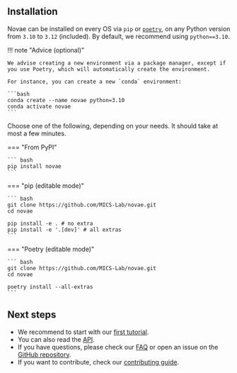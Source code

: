 ## Installation

Novae can be installed on every OS via `pip` or [`poetry`](https://python-poetry.org/docs/), on any Python version from `3.10` to `3.12` (included). By default, we recommend using `python==3.10`.

!!! note "Advice (optional)"

    We advise creating a new environment via a package manager, except if you use Poetry, which will automatically create the environment.

    For instance, you can create a new `conda` environment:

    ```bash
    conda create --name novae python=3.10
    conda activate novae
    ```

Choose one of the following, depending on your needs. It should take at most a few minutes.

=== "From PyPI"

    ``` bash
    pip install novae
    ```

=== "pip (editable mode)"

    ``` bash
    git clone https://github.com/MICS-Lab/novae.git
    cd novae

    pip install -e . # no extra
    pip install -e '.[dev]' # all extras
    ```

=== "Poetry (editable mode)"

    ``` bash
    git clone https://github.com/MICS-Lab/novae.git
    cd novae

    poetry install --all-extras
    ```

## Next steps

- We recommend to start with our [first tutorial](../tutorials/main_usage).
- You can also read the [API](../api/Novae).
- If you have questions, please check our [FAQ](../faq) or open an issue on the [GitHub repository](https://github.com/MICS-Lab/novae).
- If you want to contribute, check our [contributing guide](https://github.com/MICS-Lab/novae/blob/main/CONTRIBUTING.md).
